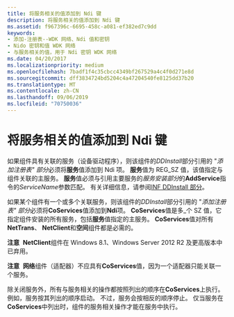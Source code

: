 ```yaml
---
title: 将服务相关的值添加到 Ndi 键
description: 将服务相关的值添加到 Ndi 键
ms.assetid: f967396c-6695-458c-a081-ef382ed7c9dd
keywords:
- 添加-注册表--WDK 网络、Ndi 值和密钥
- Nido 密钥和值 WDK 网络
- 与服务相关的值，用于 Ndi 密钥 WDK 网络
ms.date: 04/20/2017
ms.localizationpriority: medium
ms.openlocfilehash: 7badf1f4c35cbcc4349bf267529a4c4f0d271e8d
ms.sourcegitcommit: dff3834724bd5204c4a47204540fe8125dd37b20
ms.translationtype: MT
ms.contentlocale: zh-CN
ms.lasthandoff: 09/06/2019
ms.locfileid: "70750036"
---
```

# <a name="adding-service-related-values-to-the-ndi-key"></a>将服务相关的值添加到 Ndi 键





如果组件具有关联的服务（设备驱动程序），则该组件的*DDInstall*部分引用的 "*添加注册表" 部分*必须将**服务**值添加到 Ndi 项。 **服务**值为 REG\_SZ 值，该值指定与组件关联的主服务。 **服务**值必须与引用主要服务的*服务安装部分*的**AddService**指令的*ServiceName*参数匹配。 有关详细信息，请参阅[INF DDInstall 部分](ddinstall-services-section-in-a-network-inf-file.md)。

如果某个组件有一个或多个关联服务，则该组件的*DDInstall*部分引用的 "*添加注册表" 部分*必须将**CoServices**值添加到**Ndi**项。 **CoServices**值是多\_个 SZ 值，它指定组件安装的所有服务，包括**服务**值指定的主服务。 **CoServices**值对所有**NetTrans**、 **NetClient**和**空间**组件都是必需的。

**注意**  **NetClient**组件在 Windows 8.1、Windows Server 2012 R2 及更高版本中已弃用。

 

**注意**  **网络**组件（适配器）不应具有**CoServices**值，因为一个适配器只能关联一个服务。

 

除关闭服务外，所有与服务相关的操作都按照列出的顺序在**CoServices**上执行。 例如，服务按其列出的顺序启动。 不过，服务会按相反的顺序停止。 仅当服务在**CoServices**中列出时，组件的服务相关操作才能在服务中执行。

 

 





